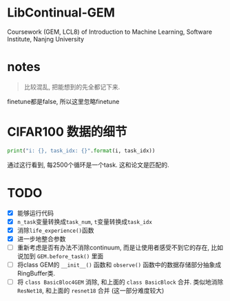 # LibContinual-GEM
Coursework (GEM, LCL8) of Introduction to Machine Learning, Software Institute, Nanjng University

# notes
> 比较混乱, 把能想到的先全都记下来.

finetune都是false, 所以这里忽略finetune


# CIFAR100 数据的细节
```python
print("i: {}, task_idx: {}".format(i, task_idx))
```
通过这行看到, 每2500个循环是一个task. 这和论文是匹配的.


# TODO
- [x] 能够运行代码
- [x] `n_task`变量转换成`task_num`, `t`变量转换成`task_idx`
- [x] 消除`life_experience()`函数
- [x] 进一步地整合参数
- [ ] 重新考虑是否有办法不消除continuum, 而是让使用者感受不到它的存在, 比如说加到 `GEM.before_task()` 里面
- [ ] 将class GEM的 `__init__()` 函数和 `observe()` 函数中的数据存储部分抽象成RingBuffer类.
- [ ] 将 `class BasicBloc4GEM` 消除, 和上面的 `class BasicBlock` 合并. 类似地消除 `ResNet18`, 和上面的 `resnet18` 合并 (这一部分难度较大)
